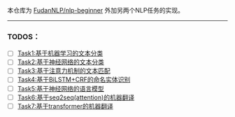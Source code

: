 本仓库为 [FudanNLP/nlp-beginner](https://github.com/FudanNLP/nlp-beginner) 外加另两个NLP任务的实现。

------
### TODOS：
- [ ] [Task1:基于机器学习的文本分类](./task1/#)
- [ ] [Task2:基于神经网络的文本分类](./task2/#)
- [ ] [Task3:基于注意力机制的文本匹配](./task3/#)
- [ ] [Task4:基于BiLSTM+CRF的命名实体识别](./task4/#)
- [ ] [Task5:基于神经网络的语言模型](./task5/#)
- [ ] [Task6:基于seq2seq(attention)的机器翻译](./task6/#)
- [ ] [Task7:基于transformer的机器翻译](./task7/#)
